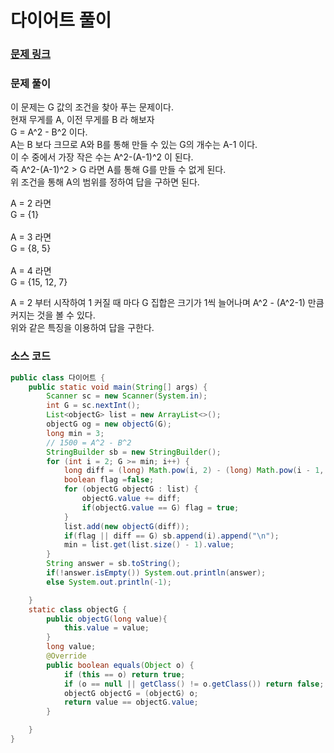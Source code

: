 # 다이어트 풀이

### [문제 링크](https://www.acmicpc.net/problem/1484)



### 문제 풀이
이 문제는 G 값의 조건을 찾아 푸는 문제이다. </br>
현재 무게를 A, 이전 무게를 B 라 해보자 </br>
G = A^2 - B^2 이다. </br>
A는 B 보다 크므로 A와 B를 통해 만들 수 있는 G의 개수는 A-1 이다.  </br>
이 수 중에서 가장 작은 수는 A^2-(A-1)^2 이 된다. </br>
즉 A^2-(A-1)^2 > G 라면 A를 통해 G를 만들 수 없게 된다.  </br>
위 조건을 통해 A의 범위를 정하여 답을 구하면 된다. </br>

A = 2 라면  </br>
G = {1} </br>
</br>
A = 3 라면  </br>
G = {8, 5} </br>
</br>
A = 4 라면  </br>
G = {15, 12, 7} </br>

A = 2 부터 시작하여 1 커질 때 마다 G 집합은 크기가 1씩 늘어나며 A^2 - (A^2-1) 만큼 커지는 것을 볼 수 있다. </br>
위와 같은 특징을 이용하여 답을 구한다. </br>

### 소스 코드
```java
public class 다이어트 {
    public static void main(String[] args) {
        Scanner sc = new Scanner(System.in);
        int G = sc.nextInt();
        List<objectG> list = new ArrayList<>();
        objectG og = new objectG(G);
        long min = 3;
        // 1500 = A^2 - B^2
        StringBuilder sb = new StringBuilder();
        for (int i = 2; G >= min; i++) {
            long diff = (long) Math.pow(i, 2) - (long) Math.pow(i - 1, 2);
            boolean flag =false;
            for (objectG objectG : list) {
                objectG.value += diff;
                if(objectG.value == G) flag = true;
            }
            list.add(new objectG(diff));
            if(flag || diff == G) sb.append(i).append("\n");
            min = list.get(list.size() - 1).value;
        }
        String answer = sb.toString();
        if(!answer.isEmpty()) System.out.println(answer);
        else System.out.println(-1);

    }
    static class objectG {
        public objectG(long value){
            this.value = value;
        }
        long value;
        @Override
        public boolean equals(Object o) {
            if (this == o) return true;
            if (o == null || getClass() != o.getClass()) return false;
            objectG objectG = (objectG) o;
            return value == objectG.value;
        }

    }
}

```